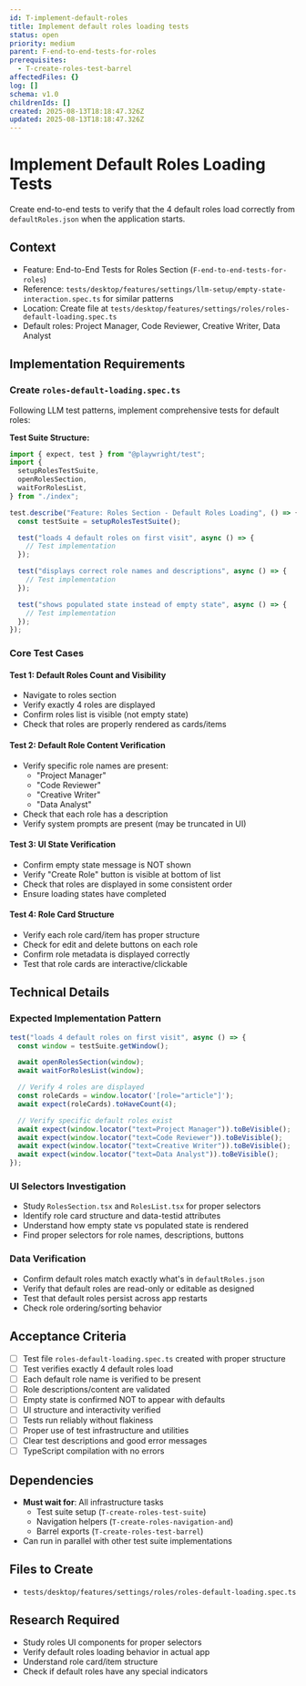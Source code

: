 ```yaml
---
id: T-implement-default-roles
title: Implement default roles loading tests
status: open
priority: medium
parent: F-end-to-end-tests-for-roles
prerequisites:
  - T-create-roles-test-barrel
affectedFiles: {}
log: []
schema: v1.0
childrenIds: []
created: 2025-08-13T18:18:47.326Z
updated: 2025-08-13T18:18:47.326Z
---
```


# Implement Default Roles Loading Tests

Create end-to-end tests to verify that the 4 default roles load correctly from `defaultRoles.json` when the application starts.

## Context

- Feature: End-to-End Tests for Roles Section (`F-end-to-end-tests-for-roles`)
- Reference: `tests/desktop/features/settings/llm-setup/empty-state-interaction.spec.ts` for similar patterns
- Location: Create file at `tests/desktop/features/settings/roles/roles-default-loading.spec.ts`
- Default roles: Project Manager, Code Reviewer, Creative Writer, Data Analyst

## Implementation Requirements

### Create `roles-default-loading.spec.ts`

Following LLM test patterns, implement comprehensive tests for default roles:

**Test Suite Structure:**

```typescript
import { expect, test } from "@playwright/test";
import {
  setupRolesTestSuite,
  openRolesSection,
  waitForRolesList,
} from "./index";

test.describe("Feature: Roles Section - Default Roles Loading", () => {
  const testSuite = setupRolesTestSuite();

  test("loads 4 default roles on first visit", async () => {
    // Test implementation
  });

  test("displays correct role names and descriptions", async () => {
    // Test implementation
  });

  test("shows populated state instead of empty state", async () => {
    // Test implementation
  });
});
```

### Core Test Cases

#### Test 1: Default Roles Count and Visibility

- Navigate to roles section
- Verify exactly 4 roles are displayed
- Confirm roles list is visible (not empty state)
- Check that roles are properly rendered as cards/items

#### Test 2: Default Role Content Verification

- Verify specific role names are present:
  - "Project Manager"
  - "Code Reviewer"
  - "Creative Writer"
  - "Data Analyst"
- Check that each role has a description
- Verify system prompts are present (may be truncated in UI)

#### Test 3: UI State Verification

- Confirm empty state message is NOT shown
- Verify "Create Role" button is visible at bottom of list
- Check that roles are displayed in some consistent order
- Ensure loading states have completed

#### Test 4: Role Card Structure

- Verify each role card/item has proper structure
- Check for edit and delete buttons on each role
- Confirm role metadata is displayed correctly
- Test that role cards are interactive/clickable

## Technical Details

### Expected Implementation Pattern

```typescript
test("loads 4 default roles on first visit", async () => {
  const window = testSuite.getWindow();

  await openRolesSection(window);
  await waitForRolesList(window);

  // Verify 4 roles are displayed
  const roleCards = window.locator('[role="article"]');
  await expect(roleCards).toHaveCount(4);

  // Verify specific default roles exist
  await expect(window.locator("text=Project Manager")).toBeVisible();
  await expect(window.locator("text=Code Reviewer")).toBeVisible();
  await expect(window.locator("text=Creative Writer")).toBeVisible();
  await expect(window.locator("text=Data Analyst")).toBeVisible();
});
```

### UI Selectors Investigation

- Study `RolesSection.tsx` and `RolesList.tsx` for proper selectors
- Identify role card structure and data-testid attributes
- Understand how empty state vs populated state is rendered
- Find proper selectors for role names, descriptions, buttons

### Data Verification

- Confirm default roles match exactly what's in `defaultRoles.json`
- Verify that default roles are read-only or editable as designed
- Test that default roles persist across app restarts
- Check role ordering/sorting behavior

## Acceptance Criteria

- [ ] Test file `roles-default-loading.spec.ts` created with proper structure
- [ ] Test verifies exactly 4 default roles load
- [ ] Each default role name is verified to be present
- [ ] Role descriptions/content are validated
- [ ] Empty state is confirmed NOT to appear with defaults
- [ ] UI structure and interactivity verified
- [ ] Tests run reliably without flakiness
- [ ] Proper use of test infrastructure and utilities
- [ ] Clear test descriptions and good error messages
- [ ] TypeScript compilation with no errors

## Dependencies

- **Must wait for**: All infrastructure tasks
  - Test suite setup (`T-create-roles-test-suite`)
  - Navigation helpers (`T-create-roles-navigation-and`)
  - Barrel exports (`T-create-roles-test-barrel`)
- Can run in parallel with other test suite implementations

## Files to Create

- `tests/desktop/features/settings/roles/roles-default-loading.spec.ts`

## Research Required

- Study roles UI components for proper selectors
- Verify default roles loading behavior in actual app
- Understand role card/item structure
- Check if default roles have any special indicators
